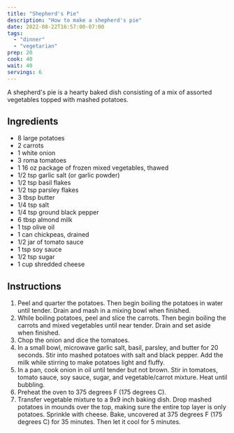 ```yaml
---
title: "Shepherd's Pie"
description: "How to make a shepherd's pie"
date: 2022-08-22T16:57:00-07:00
tags:
  - "dinner"
  - "vegetarian"
prep: 20
cook: 40
wait: 40
servings: 6
---
```


A shepherd's pie is a hearty baked dish consisting of a mix of assorted vegetables topped with mashed potatoes.

## Ingredients

* 8 large potatoes
* 2 carrots
* 1 white onion
* 3 roma tomatoes
* 1 16 oz package of frozen mixed vegetables, thawed
* 1/2 tsp garlic salt (or garlic powder)
* 1/2 tsp basil flakes
* 1/2 tsp parsley flakes
* 3 tbsp butter
* 1/4 tsp salt
* 1/4 tsp ground black pepper
* 6 tbsp almond milk
* 1 tsp olive oil
* 1 can chickpeas, drained
* 1/2 jar of tomato sauce
* 1 tsp soy sauce
* 1/2 tsp sugar
* 1 cup shredded cheese

## Instructions

1. Peel and quarter the potatoes. Then begin boiling the potatoes in water until tender. Drain and mash in a mixing bowl when finished.
2. While boiling potatoes, peel and slice the carrots. Then begin boiling the carrots and mixed vegetables until near tender. Drain and set aside when finished.
3. Chop the onion and dice the tomatoes.
4. In a small bowl, microwave garlic salt, basil, parsley, and butter for 20 seconds. Stir into mashed potatoes with salt and black pepper. Add the milk while stirring to make potatoes light and fluffy.
6. In a pan, cook onion in oil until tender but not brown. Stir in tomatoes, tomato sauce, soy sauce, sugar, and vegetable/carrot mixture. Heat until bubbling.
7. Preheat the oven to 375 degrees F (175 degrees C).
8. Transfer vegetable mixture to a 9x9 inch baking dish. Drop mashed potatoes in mounds over the top, making sure the entire top layer is only potatoes. Sprinkle with cheese. Bake, uncovered at 375 degrees F (175 degrees C) for 35 minutes. Then let it cool for 5 minutes.
